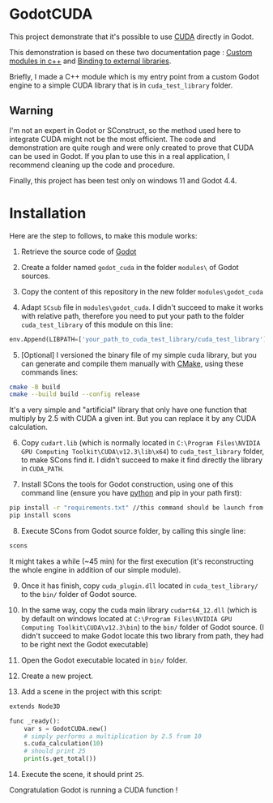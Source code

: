 # GodotCUDA

This project demonstrate that it's possible to use [CUDA](https://developer.nvidia.com/cuda-toolkit) directly in Godot. 

This demonstration is based on these two documentation page : [Custom modules in c++](https://docs.godotengine.org/en/latest/contributing/development/core_and_modules/custom_modules_in_cpp.html) and [Binding to external libraries](https://docs.godotengine.org/en/stable/contributing/development/core_and_modules/binding_to_external_libraries.html).

Briefly, I made a C++ module which is my entry point from a custom Godot engine to a simple CUDA library that is in `cuda_test_library` folder. 


## Warning 

I'm not an expert in Godot or SConstruct, so the method used here to integrate CUDA might not be the most efficient. The code and demonstration are quite rough and were only created to prove that CUDA can be used in Godot. If you plan to use this in a real application, I recommend cleaning up the code and procedure.

Finally, this project has been test only on windows 11 and Godot 4.4.

# Installation

Here are the step to follows, to make this module works:

1. Retrieve the source code of [Godot](https://github.com/godotengine/godot.git)

2. Create a folder named `godot_cuda` in the folder `modules\` of Godot sources.

3. Copy the content of this repository in the new folder `modules\godot_cuda`

4. Adapt `SCsub` file in `modules\godot_cuda`. I didn't succeed to make it works with relative path, therefore you need to put your path to the folder `cuda_test_library` of this module on this line: 
```py
env.Append(LIBPATH=['your_path_to_cuda_test_library/cuda_test_library'])
```

5. [Optional] I versioned the binary file of my simple cuda library, but you can generate and compile them manually with [CMake](https://cmake.org/), using these commands lines:
```bash
cmake -B build
cmake --build build --config release
``` 
It's a very simple and "artificial" library that only have one function that multiply by 2.5 with CUDA a given int. But you can replace it by any CUDA calculation.

6. Copy `cudart.lib` (which is normally located in `C:\Program Files\NVIDIA GPU Computing Toolkit\CUDA\v12.3\lib\x64`) to `cuda_test_library` folder, to make SCons find it. I didn't succeed to make it find directly the library in `CUDA_PATH`.

7. Install SCons the tools for Godot construction, using one of this command line (ensure you have [python](https://www.python.org) and pip in your path first):
```bash
pip install -r "requirements.txt" //this command should be launch from godot_cuda folder
pip install scons
```
8. Execute SCons from Godot source folder, by calling this single line:
```bash
scons
```
It might takes a while (~45 min) for the first execution (it's reconstructing the whole engine in addition of our simple module).

9. Once it has finish, copy `cuda_plugin.dll` located in `cuda_test_library/` to the `bin/` folder of Godot source.

10. In the same way, copy the cuda main library `cudart64_12.dll` (which is by default on windows located at `C:\Program Files\NVIDIA GPU Computing Toolkit\CUDA\v12.3\bin`) to the `bin/` folder of Godot source. (I didn't succeed to make Godot locate this two library from path, they had to be right next the Godot executable)

11. Open the Godot executable located in `bin/` folder.

12. Create a new project.

13. Add a scene in the project with this script:
```py
extends Node3D

func _ready():
    var s = GodotCUDA.new()
    # simply performs a multiplication by 2.5 from 10
    s.cuda_calculation(10)
    # should print 25
    print(s.get_total())
```

14. Execute the scene, it should print `25`. 

Congratulation Godot is running a CUDA function !

